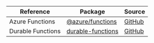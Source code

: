| Reference | Package | Source |
|---|---|---|
|Azure Functions|[@azure/functions](https://www.npmjs.com/package/@azure/functions)|[GitHub](https://github.com/Azure/azure-sdk-for-js)|
|Durable Functions|[durable-functions](https://www.npmjs.com/package/durable-functions)|[GitHub](https://github.com/Azure/azure-sdk-for-js)|
